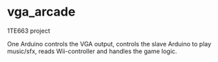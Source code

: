 # vga_arcade
1TE663 project

One Arduino controls the VGA output, controls the slave Arduino to play music/sfx, reads Wii-controller and handles the game logic.


